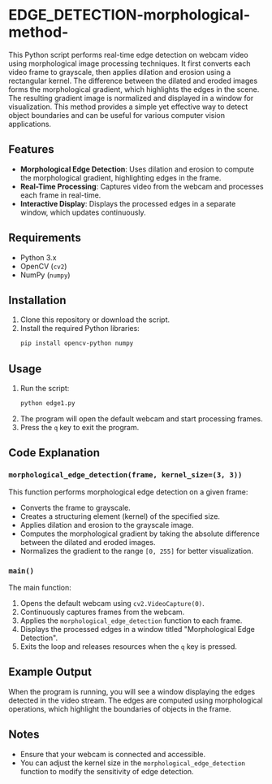 # EDGE_DETECTION-morphological-method-
This Python script performs real-time edge detection on webcam video using morphological image processing techniques. It first converts each video frame to grayscale, then applies dilation and erosion using a rectangular kernel. The difference between the dilated and eroded images forms the morphological gradient, which highlights the edges in the scene. The resulting gradient image is normalized and displayed in a window for visualization. This method provides a simple yet effective way to detect object boundaries and can be useful for various computer vision applications.

## Features

- **Morphological Edge Detection**: Uses dilation and erosion to compute the morphological gradient, highlighting edges in the frame.
- **Real-Time Processing**: Captures video from the webcam and processes each frame in real-time.
- **Interactive Display**: Displays the processed edges in a separate window, which updates continuously.

## Requirements

- Python 3.x
- OpenCV (`cv2`)
- NumPy (`numpy`)

## Installation

1. Clone this repository or download the script.
2. Install the required Python libraries:
   ```bash
   pip install opencv-python numpy
   ```

## Usage

1. Run the script:
   ```bash
   python edge1.py
   ```
2. The program will open the default webcam and start processing frames.
3. Press the `q` key to exit the program.

## Code Explanation

### `morphological_edge_detection(frame, kernel_size=(3, 3))`

This function performs morphological edge detection on a given frame:
- Converts the frame to grayscale.
- Creates a structuring element (kernel) of the specified size.
- Applies dilation and erosion to the grayscale image.
- Computes the morphological gradient by taking the absolute difference between the dilated and eroded images.
- Normalizes the gradient to the range `[0, 255]` for better visualization.

### `main()`

The main function:
1. Opens the default webcam using `cv2.VideoCapture(0)`.
2. Continuously captures frames from the webcam.
3. Applies the `morphological_edge_detection` function to each frame.
4. Displays the processed edges in a window titled "Morphological Edge Detection".
5. Exits the loop and releases resources when the `q` key is pressed.

## Example Output

When the program is running, you will see a window displaying the edges detected in the video stream. The edges are computed using morphological operations, which highlight the boundaries of objects in the frame.

## Notes

- Ensure that your webcam is connected and accessible.
- You can adjust the kernel size in the `morphological_edge_detection` function to modify the sensitivity of edge detection.


